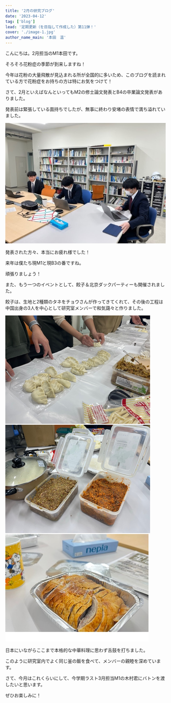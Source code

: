 ```yaml
---
title: '2月の研究ブログ'
date: '2023-04-12'
tag: ['blog']
lead: '定期更新（を目指して作成した）第11弾！'
cover: './image-1.jpg'
author_name_main: '本田　温'
---
```


こんにちは。2月担当のM1本田です。

そろそろ花粉症の季節が到来しますね！

今年は花粉の大量飛散が見込まれる所が全国的に多いため、このブログを読まれている方で花粉症をお持ちの方は特にお気をつけて！

さて、2月といえばなんといってもM2の修士論文発表とB4の卒業論文発表がありました。

発表前は緊張している面持ちでしたが、無事に終わり安堵の表情で満ち溢れていました。

![](./image-1.jpg)

発表された方々、本当にお疲れ様でした！

来年は僕たち現M1と現B3の番ですね。

頑張りましょう！

また、もう一つのイベントとして、餃子＆北京ダックパーティーも開催されました。

餃子は、生地と2種類のタネをチョウさんが作ってきてくれて、その後の工程は中国出身の3人を中心として研究室メンバーで和気藹々と作りました。


![](./image-2.png)
![](./image-3.png)
![](./image-4.jpeg)


日本にいながらここまで本格的な中華料理に思わず舌鼓を打ちました。

このように研究室内でよく同じ釜の飯を食べて、メンバーの親睦を深めています。

さて、今月はこれくらいにして、今学期ラスト3月担当M1の木村君にバトンを渡したいと思います。

ぜひお楽しみに！
